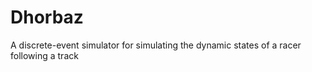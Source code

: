 # Dhorbaz

A discrete-event simulator for simulating the dynamic states of a racer following a track
